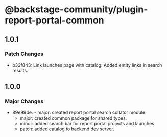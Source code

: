 # @backstage-community/plugin-report-portal-common

## 1.0.1

### Patch Changes

- b32f843: Link launches page with catalog.
  Added entity links in search results.

## 1.0.0

### Major Changes

- 89e994e: - major: created report portal search collator module.
  - major: created common package for shared types.
  - minor: added search bar for report portal projects and launches
  - patch: added catalog to backend dev server.
